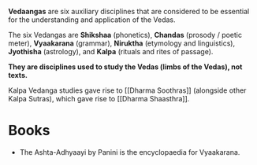**Vedaangas** are six auxiliary disciplines that are considered to be essential for the understanding and application of the Vedas.

The six Vedangas are **Shikshaa** (phonetics), **Chandas** (prosody / poetic meter), **Vyaakarana** (grammar), **Niruktha** (etymology and linguistics), **Jyothisha** (astrology), and **Kalpa** (rituals and rites of passage).

**They are disciplines used to study the Vedas (limbs of the Vedas), not texts.**

Kalpa Vedanga studies gave rise to [[Dharma Soothras]] (alongside other Kalpa Sutras), which gave rise to [[Dharma Shaasthra]].

# Books

- The Ashta-Adhyaayi by Panini is the encyclopaedia for Vyaakarana.